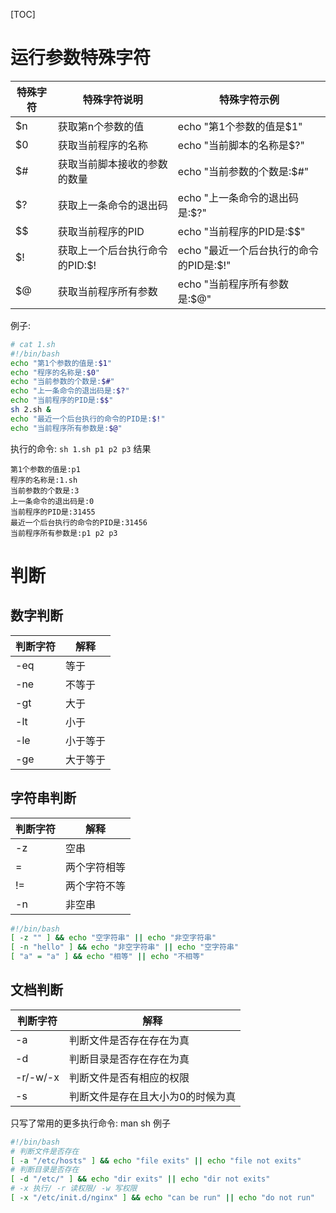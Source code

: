 [TOC]

# 运行参数特殊字符
|特殊字符|特殊字符说明|特殊字符示例|
|---|---|---|
|$n| 获取第n个参数的值| echo "第1个参数的值是$1"|
|$0| 获取当前程序的名称| echo "当前脚本的名称是$?"|
|$#| 获取当前脚本接收的参数的数量| echo "当前参数的个数是:$#"|
|$?| 获取上一条命令的退出码| echo "上一条命令的退出码是:$?"|
|$$| 获取当前程序的PID|echo "当前程序的PID是:$$"|
|$!| 获取上一个后台执行命令的PID:$! |echo "最近一个后台执行的命令的PID是:$!"|
|$@| 获取当前程序所有参数|echo "当前程序所有参数是:$@"
例子:
```sh
# cat 1.sh
#!/bin/bash
echo "第1个参数的值是:$1"
echo "程序的名称是:$0"
echo "当前参数的个数是:$#"
echo "上一条命令的退出码是:$?"
echo "当前程序的PID是:$$"
sh 2.sh &
echo "最近一个后台执行的命令的PID是:$!"
echo "当前程序所有参数是:$@"
```
执行的命令: `sh 1.sh p1 p2 p3`
结果
```
第1个参数的值是:p1
程序的名称是:1.sh
当前参数的个数是:3
上一条命令的退出码是:0
当前程序的PID是:31455
最近一个后台执行的命令的PID是:31456
当前程序所有参数是:p1 p2 p3
```

# 判断
## 数字判断
|判断字符| 解释|
|---|---|
|-eq|  等于|
|-ne|  不等于|
|-gt|  大于|
|-lt|  小于|
|-le|  小于等于|
|-ge|  大于等于|

## 字符串判断
|判断字符| 解释|
|---|---|
|-z| 空串|
|= | 两个字符相等|
|!=| 两个字符不等|
|-n| 非空串|

```sh
#!/bin/bash
[ -z "" ] && echo "空字符串" || echo "非空字符串"
[ -n "hello" ] && echo "非空字符串" || echo "空字符串"
[ "a" = "a" ] && echo "相等" || echo "不相等"
```


## 文档判断
|判断字符| 解释|
|---|---|
|-a| 判断文件是否存在存在为真|
|-d| 判断目录是否存在存在为真|
|-r/-w/-x| 判断文件是否有相应的权限|
|-s| 判断文件是存在且大小为0的时候为真|

只写了常用的更多执行命令: man sh
例子
```sh
#!/bin/bash
# 判断文件是否存在
[ -a "/etc/hosts" ] && echo "file exits" || echo "file not exits"
# 判断目录是否存在
[ -d "/etc/" ] && echo "dir exits" || echo "dir not exits"
# -x 执行/ -r 读权限/ -w 写权限
[ -x "/etc/init.d/nginx" ] && echo "can be run" || echo "do not run"
```